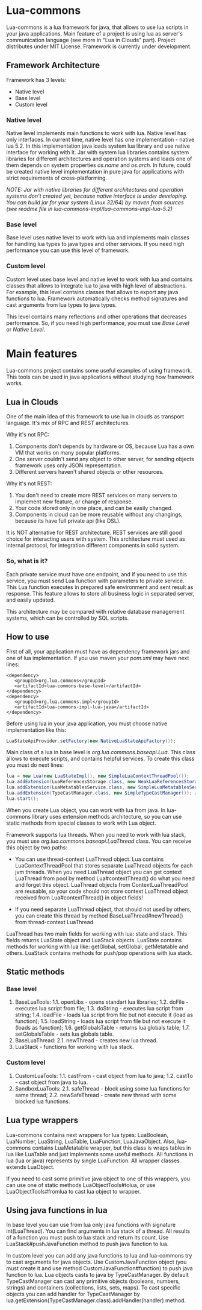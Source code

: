 # Lua-commons

Lua-commons is a lua framework for java, that allows to use lua scripts in your java applications. Main feature of a project is using lua as server's communication language (see more in "Lua in Clouds" part). Project distributes under MIT License. Framework is currently under development.

## Framework Architecture

Framework has 3 levels:

* Native level
* Base level
* Custom level

### Native level

Native level implements main functions to work with lua. Native level has only interfaces. In current time, native level has one implementation - native lua 5.2. In this implementation java loads system lua library and use native interface for working with it. Jar with system lua libraries contains system libraries for different architectures and operation systems and loads one of them depends on system properties *os.name* and *os.arch*. In future, could be created native level implementation in pure java for applications with strict requirements of cross-platforming.

*NOTE: Jar with native libraries for different architectures and operation systems don't created yet, because native interface is under developing. You can build jar for your system (Linux 32/64) by maven from sources (see readme file in lua-commons-impl/lua-commons-impl-lua-5.2)*

### Base level

Base level uses native level to work with lua and implements main classes for handling lua types to java types and other services. If you need high performance you can use this level of framework.

### Custom level

Custom level uses base level and native level to work with lua and contains classes that allows to integrate lua to java with high level of abstractions. For example, this level contains classes that allows to export any java functions to lua. Framework automatically checks method signatures and cast arguments from lua types to java types.

This level contains many reflections and other operations that decreases performance. So, if you need high performance, you must use *Base Level* or *Native Level*.

# Main features

Lua-commons project contains some useful examples of using framework. This tools can be used in java applications without studying how framework works.

## Lua in Clouds

One of the main idea of this framework to use lua in clouds as transport language. It's mix of RPC and REST architectures.

Why it's not RPC:
1. Components don't depends by hardware or OS, because Lua has a own VM that works on many popular platforms.
2. One server couldn't send any object to other server, for sending objects framework uses only JSON representation.
3. Different servers haven't shared objects or other resources.

Why it's not REST:
1. You don't need to create more REST services on many servers to implement new feature, or change of response.
2. Your code stored only in one place, and can be easily changed.
3. Components in cloud can be more reusable without any changings, because its have full private api (like DSL).

It is NOT alternative for REST architecture. REST services are still good choice for interacting users with system. This architecture must used as internal protocol, for integration different components in solid system.

### So, what is it?

Each private service must have one endpoint, and if you need to use this service, you must send Lua function with parameters to private service. This Lua function executes in prepared safe environment and sent result as response. This feature allows to store all business logic in separated server, and easily updated.

This architecture may be compared with relative database management systems, which can be controlled by SQL scripts.

## How to use

First of all, your application must have as dependency framework jars and one of lua implementation.
If you use maven your *pom.xml* may have next lines:

```text
<dependency>
   <groupId>org.lua.commons</groupId>
   <artifactId>lua-commons-base-level</artifactId>
</dependency>
<dependency>
   <groupId>org.lua.commons.impl</groupId>
   <artifactId>lua-commons-impl-lua-java</artifactId>
</dependency>
```

Before using lua in your java application, you must choose native implementation like this:
```java
LuaStateApiProvider.setFactory(new NativeLuaStateApiFactory());
```

Main class of a lua in base level is *org.lua.commons.baseapi.Lua*. This class allows to execute scripts, and contains helpful services. To create this class you must do next lines:

```java
lua = new Lua(new LuaStateImpl(), new SimpleLuaContextThreadPool());
lua.addExtension(LuaReferencesStorage.class, new WeakLuaReferencesStorage(lua));
lua.addExtension(LuaMetatablesService.class, new SimpleLuaMetatablesService());
lua.addExtension(TypeCastManager.class, new SimpleTypeCastManager()); // useful only for custom level
lua.start();
```

When you create Lua object, you can work with lua from java. In lua-commons library uses extension methods architecture, so you can use static methods from special classes to work with Lua object.

Framework supports lua threads. When you need to work with lua stack, you must use *org.lua.commons.baseapi.LuaThread* class. You can receive this object by two paths:

* You can use thread-context LuaThread object. Lua contains LuaContextThreadPool that stores separate LuaThread objects for each jvm threads. When you need LuaThread object you can get context LuaThread from pool by method Lua#contextThread() do what you need and forget this object. LuaThread objects from ContextLuaThreadPool are reusable, so your code should not store context LuaThread object received from Lua#contextThread() in object fields!

* If you need separate LuaThread object, that should not used by others, you can create this thread by method BaseLuaThread#newThread() from thread-context LuaThread.

LuaThread has two main fields for working with lua: state and stack. This fields returns LuaState object and LuaStack objects. LuaState contains methods for working with lua like: getGlobal, setGlobal, getMetatable and others. LuaStack contains methods for push/pop operations with lua stack.

## Static methods

### Base level

1. BaseLuaTools:
1.1. openLibs - opens standart lua libraries;
1.2. doFile - executes lua script from file;
1.3. doString - executes lua script from string;
1.4. loadFile - loads lua script from file but not execute it (load as function);
1.5. loadString - loads lua script from file but not execute it (loads as function);
1.6. getGlobalsTable - returns lua globals table;
1.7. setGlobalsTable - sets lua globals table.
2. BaseLuaThread:
2.1. newThread - creates new lua thread.
3. LuaStack - functions for working with lua stack.

### Custom level

1. CustomLuaTools:
1.1. castFrom - cast object from lua to java;
1.2. castTo - cast object from java to lua.
2. SandboxLuaTools:
2.1. safeThread - block using some lua functions for same thread;
2.2. newSafeThread - create new thread with some blocked lua functions.

## Lua type wrappers

Lua-commons contains next wrappers for lua types: LuaBoolean, LuaNumber, LuaString, LuaTable, LuaFunction, LuaJavaObject. Also, lua-commons contains LuaMetatable wrapper, but this class is wraps tables in lua like LuaTable and just implements some useful methods. All functions in lua (lua or java) represents by single LuaFunction. All wrapper classes extends LuaObject.

If you need to cast some primitive java object to one of this wrappers, you can use one of static methods LuaObjectTools#tolua, or use LuaObjectTools#fromlua to cast lua object to wrapper.

## Using java functions in lua

In base level you can use from lua only java functions with signature int(LuaThread). You can find arguments in lua stack of a thread. All results of a function you must push to lua stack and return its count. Use LuaStack#pushJavaFunction method to push java function to lua.

In custom level you can add any java functions to lua and lua-commons try to cast arguments for java objects. Use CustomJavaFunction object (you must create it and use method CustomJavaFunction#function) to push java function to lua. Lua objects casts to java by TypeCastManager. By default TypeCastManager can cast any primitive objects (booleans, numbers, strings) and containers (collections, lists, sets, maps). To cast specific objects you can add handler for TypeCastManager by lua.getExtension(TypeCastManager.class).addHandler(handler) method.

